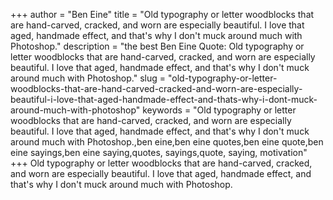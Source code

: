 +++
author = "Ben Eine"
title = "Old typography or letter woodblocks that are hand-carved, cracked, and worn are especially beautiful. I love that aged, handmade effect, and that's why I don't muck around much with Photoshop."
description = "the best Ben Eine Quote: Old typography or letter woodblocks that are hand-carved, cracked, and worn are especially beautiful. I love that aged, handmade effect, and that's why I don't muck around much with Photoshop."
slug = "old-typography-or-letter-woodblocks-that-are-hand-carved-cracked-and-worn-are-especially-beautiful-i-love-that-aged-handmade-effect-and-thats-why-i-dont-muck-around-much-with-photoshop"
keywords = "Old typography or letter woodblocks that are hand-carved, cracked, and worn are especially beautiful. I love that aged, handmade effect, and that's why I don't muck around much with Photoshop.,ben eine,ben eine quotes,ben eine quote,ben eine sayings,ben eine saying,quotes, sayings,quote, saying, motivation"
+++
Old typography or letter woodblocks that are hand-carved, cracked, and worn are especially beautiful. I love that aged, handmade effect, and that's why I don't muck around much with Photoshop.
